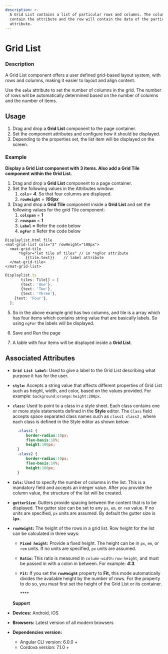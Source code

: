 ```yaml
---
description: >-
  A Grid List contains a list of particular rows and columns. The column will
  contain the attribute and the row will contain the data of the particular
  attribute.
---
```


# Grid List

### Description

A Grid List component offers a user defined grid-based layout system, with rows and columns, making it easier to layout and align content.

Use the **`cols`** attribute to set the number of columns in the grid. The number of rows will be automatically determined based on the number of columns and the number of items. 

## Usage

1. Drag and drop a **Grid List** component to the page container. 
2. Set the component attributes and configure how it should be displayed. 
3. Depending to the properties set, the list item will be displayed on the screen.

### Example

**Display a Grid List component with 3 items. Also add a Grid Tile component within the Grid List.** 

1. Drag and drop a **Grid List** component to a page container.
2. Set the following values in the Attributes window:
   1. **`cols`**= _**4**_. So that four columns are displayed.
   2. **`rowHeight`** = _**100px**_
3. Drag and drop a **Grid Tile** component inside a **Grid List** and set the following values for the grid Tile component:
   1. **`colspan`** = _**1**_
   2. **`rowspan`** = _**1**_
   3. **`Label` =** Refer the code below
   4. **`ngFor` =** Refer the code below

```markup
Displaylist.html file
<mat-grid-list cols="2" rowHeight="100px">
  <mat-grid-tile
      *ngFor="let tile of tiles" // in *ngFor attribute
         {{tile.text}}    // label attribute
  </mat-grid-tile>
</mat-grid-list>
```

```typescript
Displaylist.ts
       tiles: Tile[] = [
       {text: 'One'},
       {text: 'Two'},
       {text: 'Three'},
    {text: 'Four'},
  ];
```

5. So in the above example grid has two columns, and tile is a array which has four items which contains string value that are basically labels. So using `ngFor` the labels will be displayed.

6. Save and Run the page

7. A table with four items will be displayed inside a **Grid List**.

## Associated Attributes

* **`Grid List Label`:** Used to give a label to the Grid List describing what purpose it has for the user.
* **`style`:** Accepts a string value that affects different properties of Grid List such as height, width, and color, based on the values provided. For example: `background:orange:height:200px`.
* **`class`:** Used to point to a class in a style sheet.  Each class contains one or more style statements defined in the **Style** editor. The `Class` field accepts space separated class names such as `class1 class2` , where each class is defined in the Style editor as shown below:

  ```css
    .class1 {
        border-radius:10px;
        flex-basis:10%;
        height:100px;
    }
    .class2 {
        border-radius:10px;
        flex-basis:10%;
        height:100px;
    }
  ```

* **`Cols`:** Used to specify the number of columns in the list. This is a mandatory field and accepts an integer value. After you provide the column value, the structure of the list will be created.
* **`gutterSize`:** Gutters provide spacing between the content that is to be displayed. The gutter size can be set to any `px`, `em`, or `rem` value. If no units are specified, `px` units are assumed. By default the gutter size is **`1px`**.
* **`rowHeight`:** The height of the rows in a grid list. Row height for the list can be calculated in three ways:

  * **`Fixed height`:** Provide a fixed height. The height can be in `px`, `em`, or `rem` units. If no units are specified, `px` units are assumed. 
  * **`Ratio`:** This ratio is measured in `column-width:row-height`, and must be passed in with a colon in between. For example: _**4:3**._
  * **`Fit`:** If you set the **`rowHeight`** property to **Fit,** this mode automatically divides the available height by the number of rows. For the property to do so, you must first set the height of the Grid List or its container.

    \*\*\*\*

  **Support**

* **Devices:** Android, iOS
* **Browsers:**  Latest version of all modern browsers
* **Dependencies version:** 
  * Angular CLI version: 6.0.0 + 
  * Cordova version: 7.1.0 + 

